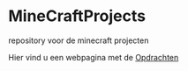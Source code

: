 # MineCraftProjects
repository voor de minecraft projecten


Hier vind u een webpagina met de [Opdrachten](http://CoderDojoBelgiumEeklo.github.io/MineCraftProjects)